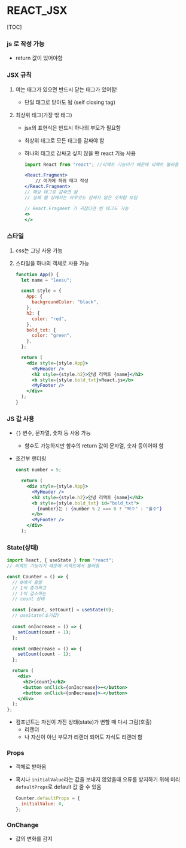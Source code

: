 # REACT_JSX

[TOC]

### js 로 작성 가능

- return 값이 있어야함



### JSX 규칙

1. 여는 태그가 있으면 반드시 닫는 태그가 있어함!

   - 단일 태그로 닫아도 됨 (self closing tag)

2. 최상위 태그(가장 밖 태그)

   - jsx의 표현식은 반드시 하나의 부모가 필요함

   - 최상위 태그로 모든 태그를 감싸야 함

   - 하나의 태그로 감싸고 싶지 않을 땐 react 기능 사용

     ```jsx
     import React from "react"; //리액트 기능이기 때문에 리액트 불러옴
     
     <React.Fragment>
         // 여기에 하위 태그 작성
     </React.Fragment>
     // 해당 태그로 감싸면 됨
     // 실제 웹 상에서는 아무것도 감싸지 않은 것처럼 보임
     
     // React.Fragment 가 귀찮다면 빈 태그도 가능
     <>
     </>
     ```

   

### 스타일

1. css는 그냥 사용 가능

2. 스타일을 하나의 객체로 사용 가능

   ```jsx
   function App() {
     let name = "leesu";
   
     const style = {
       App: {
         backgroundColor: "black",
       },
       h2: {
         color: "red",
       },
       bold_txt: {
         color: "green",
       },
     };
   
     return (
       <div style={style.App}>
         <MyHeader />
         <h2 style={style.h2}>안녕 리액트 {name}</h2>
         <b style={style.bold_txt}>React.js</b>
         <MyFooter />
       </div>
     );
   }
   ```

   

### JS 값 사용

- `{}` 변수, 문자열, 숫자 등 사용 가능

  - 함수도 가능하지만 함수의 return 값이 문자열, 숫자 등이어야 함

- 조건부 랜더링

  ```jsx
  const number = 5;
  
    return (
      <div style={style.App}>
        <MyHeader />
        <h2 style={style.h2}>안녕 리액트 {name}</h2>
        <b style={style.bold_txt} id="bold_txt">
          {number}는 : {number % 2 === 0 ? "짝수" : "홀수"}
        </b>
        <MyFooter />
      </div>
    );
  ```



### State(상태)

```jsx
import React, { useState } from "react";
// 리액트 기능이기 때문에 리액트에서 불러옴

const Counter = () => {
  // 0에서 출발
  // 1씩 증가하고
  // 1씩 감소하는
  // count 상태

  const [count, setCount] = useState(0);
  // useState(초기값)
    
  const onIncrease = () => {
    setCount(count + 1);
  };

  const onDecrease = () => {
    setCount(count - 1);
  };

  return (
    <div>
      <h2>{count}</h2>
      <button onClick={onIncrease}>+</button>
      <button onClick={onDecrease}>-</button>
    </div>
  );
};
```

- 컴포넌트는 자신이 가진 상태(state)가 변할 때 다시 그림(호출)
  - 리랜더
  - 나 자신이 아닌 부모가 리랜더 되어도 자식도 리랜더 함



### Props

- 객체로 받아옴

- 혹시나 `initialValue`라는 값을 보내지 않았을때 오류를 방지하기 위해 미리 `defaultProps`로 default 값 줄 수 있음

  ```jsx
  Counter.defaultProps = {
    initialValue: 0,
  };
  ```

  

### OnChange

- 값의 변화를 감지






